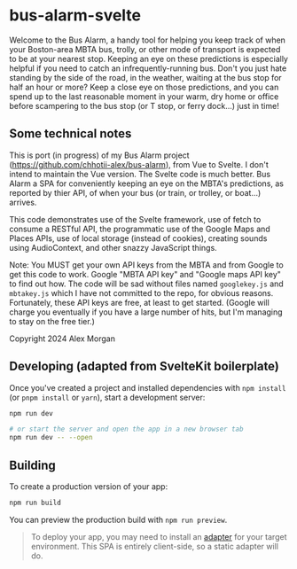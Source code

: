 # bus-alarm-svelte

Welcome to the Bus Alarm, a handy tool for helping you keep track of when your Boston-area MBTA bus, trolly, or other mode of transport is expected to be at your nearest stop. Keeping an eye on these predictions is especially helpful if you need to catch an infrequently-running bus. Don't you just hate standing by the side of the road, in the weather, waiting at the bus stop for half an hour or more? Keep a close eye on those predictions, and you can spend up to the last reasonable moment in your warm, dry home or office before scampering to the bus stop (or T stop, or ferry dock...) just in time!

## Some technical notes

This is port (in progress) of my Bus Alarm project (https://github.com/chhotii-alex/bus-alarm), from Vue to Svelte. I don't
intend to maintain the Vue version. The Svelte code is much better.
Bus Alarm a SPA for conveniently keeping an eye on the MBTA's predictions, as reported by thier API, of when your bus (or train, or trolley, or boat...) arrives.

This code demonstrates use of the Svelte framework, use of fetch to consume a RESTful API, the programmatic use of the Google Maps and Places APIs, use of local storage (instead of cookies), creating sounds using AudioContext, and other snazzy JavaScript things.

Note: You MUST get your own API keys from the MBTA and from Google to get this code to work. Google "MBTA API key" and "Google maps API key" to find out how. The code will be sad without files named `googlekey.js` and `mbtakey.js` which I have not committed to the repo, for obvious reasons. Fortunately, these API keys are free, at least to get started. (Google will charge you eventually if you have a large number of hits, but I'm managing to stay on the free 
tier.)

Copyright 2024 Alex Morgan

## Developing (adapted from SvelteKit boilerplate)

Once you've created a project and installed dependencies with `npm install` (or `pnpm install` or `yarn`), start a development server:

```bash
npm run dev

# or start the server and open the app in a new browser tab
npm run dev -- --open
```

## Building

To create a production version of your app:

```bash
npm run build
```

You can preview the production build with `npm run preview`.

> To deploy your app, you may need to install an [adapter](https://kit.svelte.dev/docs/adapters) for your target environment. This SPA is entirely client-side, so a static adapter will do.
